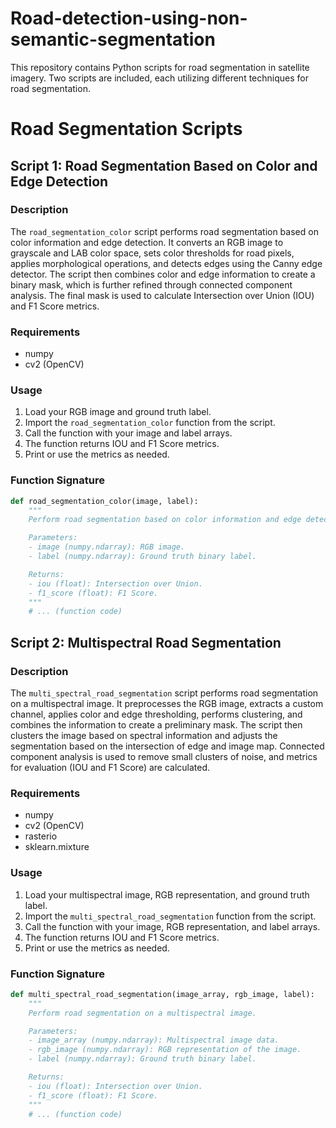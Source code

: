 # Road-detection-using-non-semantic-segmentation
This repository contains Python scripts for road segmentation in satellite imagery. Two scripts are included, each utilizing different techniques for road segmentation.

# Road Segmentation Scripts
## Script 1: Road Segmentation Based on Color and Edge Detection

### Description
The `road_segmentation_color` script performs road segmentation based on color information and edge detection. It converts an RGB image to grayscale and LAB color space, sets color thresholds for road pixels, applies morphological operations, and detects edges using the Canny edge detector. The script then combines color and edge information to create a binary mask, which is further refined through connected component analysis. The final mask is used to calculate Intersection over Union (IOU) and F1 Score metrics.

### Requirements
- numpy
- cv2 (OpenCV)

### Usage
1. Load your RGB image and ground truth label.
2. Import the `road_segmentation_color` function from the script.
3. Call the function with your image and label arrays.
4. The function returns IOU and F1 Score metrics.
5. Print or use the metrics as needed.

### Function Signature
```python
def road_segmentation_color(image, label):
    """
    Perform road segmentation based on color information and edge detection.

    Parameters:
    - image (numpy.ndarray): RGB image.
    - label (numpy.ndarray): Ground truth binary label.

    Returns:
    - iou (float): Intersection over Union.
    - f1_score (float): F1 Score.
    """
    # ... (function code)
```

## Script 2: Multispectral Road Segmentation

### Description
The `multi_spectral_road_segmentation` script performs road segmentation on a multispectral image. It preprocesses the RGB image, extracts a custom channel, applies color and edge thresholding, performs clustering, and combines the information to create a preliminary mask. The script then clusters the image based on spectral information and adjusts the segmentation based on the intersection of edge and image map. Connected component analysis is used to remove small clusters of noise, and metrics for evaluation (IOU and F1 Score) are calculated.

### Requirements
- numpy
- cv2 (OpenCV)
- rasterio
- sklearn.mixture


### Usage
1. Load your multispectral image, RGB representation, and ground truth label.
2. Import the `multi_spectral_road_segmentation` function from the script.
3. Call the function with your image, RGB representation, and label arrays.
4. The function returns IOU and F1 Score metrics.
5. Print or use the metrics as needed.

### Function Signature
```python
def multi_spectral_road_segmentation(image_array, rgb_image, label):
    """
    Perform road segmentation on a multispectral image.

    Parameters:
    - image_array (numpy.ndarray): Multispectral image data.
    - rgb_image (numpy.ndarray): RGB representation of the image.
    - label (numpy.ndarray): Ground truth binary label.

    Returns:
    - iou (float): Intersection over Union.
    - f1_score (float): F1 Score.
    """
    # ... (function code)
```
